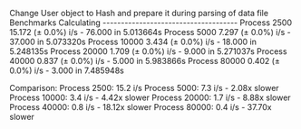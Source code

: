 Change User object to Hash and prepare it during parsing of data file
 Benchmarks
Calculating -------------------------------------
        Process 2500     15.172  (± 0.0%) i/s -     76.000  in   5.013664s
        Process 5000      7.297  (± 0.0%) i/s -     37.000  in   5.073320s
       Process 10000      3.434  (± 0.0%) i/s -     18.000  in   5.248135s
       Process 20000      1.709  (± 0.0%) i/s -      9.000  in   5.271037s
       Process 40000      0.837  (± 0.0%) i/s -      5.000  in   5.983866s
       Process 80000      0.402  (± 0.0%) i/s -      3.000  in   7.485948s

Comparison:
        Process 2500:       15.2 i/s
        Process 5000:        7.3 i/s - 2.08x  slower
       Process 10000:        3.4 i/s - 4.42x  slower
       Process 20000:        1.7 i/s - 8.88x  slower
       Process 40000:        0.8 i/s - 18.12x  slower
       Process 80000:        0.4 i/s - 37.70x  slower

